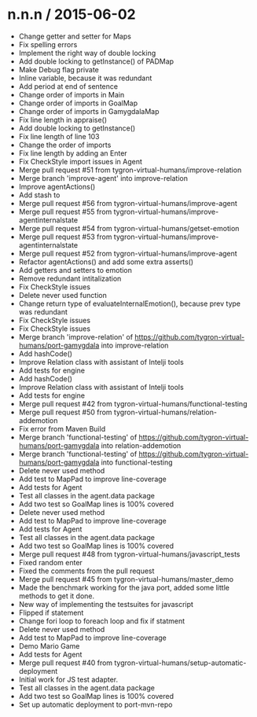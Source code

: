 
n.n.n / 2015-06-02
==================

  * Change getter and setter for Maps
  * Fix spelling errors
  * Implement the right way of double locking
  * Add double locking to getInstance() of PADMap
  * Make Debug flag private
  * Inline variable, because it was redundant
  * Add period at end of sentence
  * Change order of imports in Main
  * Change order of imports in GoalMap
  * Change order of imports in GamygdalaMap
  * Fix line length in appraise()
  * Add double locking to getInstance()
  * Fix line length of line 103
  * Change the order of imports
  * Fix line length by adding an Enter
  * Fix CheckStyle import issues in Agent
  * Merge pull request #51 from tygron-virtual-humans/improve-relation
  * Merge branch 'improve-agent' into improve-relation
  * Improve agentActions()
  * Add stash to
  * Merge pull request #56 from tygron-virtual-humans/improve-agent
  * Merge pull request #55 from tygron-virtual-humans/improve-agentinternalstate
  * Merge pull request #54 from tygron-virtual-humans/getset-emotion
  * Merge pull request #53 from tygron-virtual-humans/improve-agentinternalstate
  * Merge pull request #52 from tygron-virtual-humans/improve-agent
  * Refactor agentActions() and add some extra asserts()
  * Add getters and setters to emotion
  * Remove redundant intitalization
  * Fix CheckStyle issues
  * Delete never used function
  * Change return type of evaluateInternalEmotion(), because prev type was redundant
  * Fix CheckStyle issues
  * Fix CheckStyle issues
  * Merge branch 'improve-relation' of https://github.com/tygron-virtual-humans/port-gamygdala into improve-relation
  * Add hashCode()
  * Improve Relation class with assistant of Intelji tools
  * Add tests for engine
  * Add hashCode()
  * Improve Relation class with assistant of Intelji tools
  * Add tests for engine
  * Merge pull request #42 from tygron-virtual-humans/functional-testing
  * Merge pull request #50 from tygron-virtual-humans/relation-addemotion
  * Fix error from Maven Build
  * Merge branch 'functional-testing' of https://github.com/tygron-virtual-humans/port-gamygdala into relation-addemotion
  * Merge branch 'functional-testing' of https://github.com/tygron-virtual-humans/port-gamygdala into functional-testing
  * Delete never used method
  * Add test to MapPad to improve line-coverage
  * Add tests for Agent
  * Test all classes in the agent.data package
  * Add two test so GoalMap lines is 100% covered
  * Delete never used method
  * Add test to MapPad to improve line-coverage
  * Add tests for Agent
  * Test all classes in the agent.data package
  * Add two test so GoalMap lines is 100% covered
  * Merge pull request #48 from tygron-virtual-humans/javascript_tests
  * Fixed random enter
  * Fixed the comments from the pull request
  * Merge pull request #45 from tygron-virtual-humans/master_demo
  * Made the benchmark working for the java port, added some little methods to get it done.
  * New way of implementing the testsuites for javascript
  * Flipped if statement
  * Change fori loop to foreach loop and fix if statment
  * Delete never used method
  * Add test to MapPad to improve line-coverage
  * Demo Mario Game
  * Add tests for Agent
  * Merge pull request #40 from tygron-virtual-humans/setup-automatic-deployment
  * Initial work for JS test adapter.
  * Test all classes in the agent.data package
  * Add two test so GoalMap lines is 100% covered
  * Set up automatic deployment to port-mvn-repo
